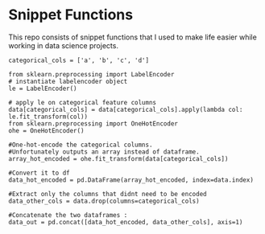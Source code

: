 # Snippet Functions

This repo consists of snippet functions that I used to make life easier while working in data science projects.


```
categorical_cols = ['a', 'b', 'c', 'd'] 

from sklearn.preprocessing import LabelEncoder
# instantiate labelencoder object
le = LabelEncoder()

# apply le on categorical feature columns
data[categorical_cols] = data[categorical_cols].apply(lambda col: le.fit_transform(col))    
from sklearn.preprocessing import OneHotEncoder
ohe = OneHotEncoder()

#One-hot-encode the categorical columns.
#Unfortunately outputs an array instead of dataframe.
array_hot_encoded = ohe.fit_transform(data[categorical_cols])

#Convert it to df
data_hot_encoded = pd.DataFrame(array_hot_encoded, index=data.index)

#Extract only the columns that didnt need to be encoded
data_other_cols = data.drop(columns=categorical_cols)

#Concatenate the two dataframes : 
data_out = pd.concat([data_hot_encoded, data_other_cols], axis=1)
```
